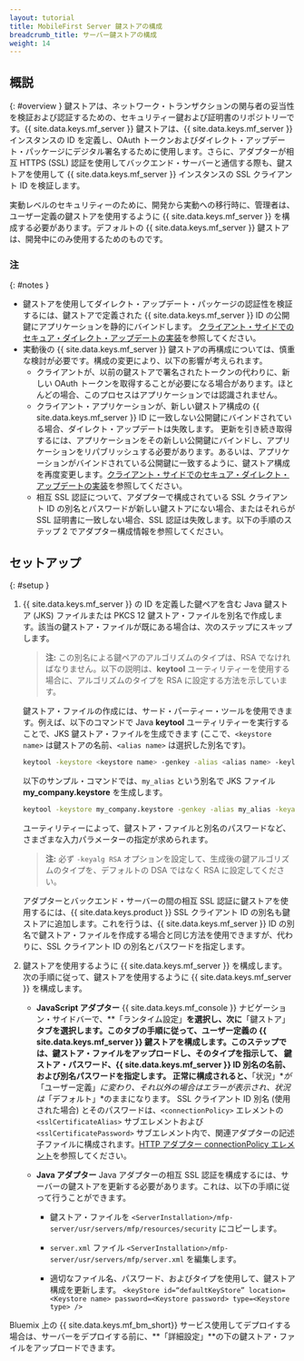 ```yaml
---
layout: tutorial
title: MobileFirst Server 鍵ストアの構成
breadcrumb_title: サーバー鍵ストアの構成
weight: 14
---
```

<!-- NLS_CHARSET=UTF-8 -->
## 概説
{: #overview }
鍵ストアは、ネットワーク・トランザクションの関与者の妥当性を検証および認証するための、セキュリティー鍵および証明書のリポジトリーです。{{ site.data.keys.mf_server }} 鍵ストアは、{{ site.data.keys.mf_server }} インスタンスの ID を定義し、OAuth トークンおよびダイレクト・アップデート・パッケージにデジタル署名するために使用します。さらに、アダプターが相互 HTTPS (SSL) 認証を使用してバックエンド・サーバーと通信する際も、鍵ストアを使用して {{ site.data.keys.mf_server }} インスタンスの SSL クライアント ID を検証します。

実動レベルのセキュリティーのために、開発から実動への移行時に、管理者は、ユーザー定義の鍵ストアを使用するように {{ site.data.keys.mf_server }} を構成する必要があります。デフォルトの {{ site.data.keys.mf_server }} 鍵ストアは、開発中にのみ使用するためのものです。

### 注
{: #notes }
* 鍵ストアを使用してダイレクト・アップデート・パッケージの認証性を検証するには、鍵ストアで定義された {{ site.data.keys.mf_server }} ID の公開鍵にアプリケーションを静的にバインドします。 [クライアント・サイドでのセキュア・ダイレクト・アップデートの実装](../../application-development/direct-update)を参照してください。
* 実動後の {{ site.data.keys.mf_server }} 鍵ストアの再構成については、慎重な検討が必要です。構成の変更により、以下の影響が考えられます。
    * クライアントが、以前の鍵ストアで署名されたトークンの代わりに、新しい OAuth トークンを取得することが必要になる場合があります。ほとんどの場合、このプロセスはアプリケーションでは認識されません。
    * クライアント・アプリケーションが、新しい鍵ストア構成の {{ site.data.keys.mf_server }} ID に一致しない公開鍵にバインドされている場合、ダイレクト・アップデートは失敗します。 更新を引き続き取得するには、アプリケーションをその新しい公開鍵にバインドし、アプリケーションをリパブリッシュする必要があります。あるいは、アプリケーションがバインドされている公開鍵に一致するように、鍵ストア構成を再度変更します。[クライアント・サイドでのセキュア・ダイレクト・アップデートの実装](../../application-development/direct-update)を参照してください。
    *  相互 SSL 認証について、アダプターで構成されている SSL クライアント ID の別名とパスワードが新しい鍵ストアにない場合、またはそれらが SSL 証明書に一致しない場合、SSL 認証は失敗します。以下の手順のステップ 2 でアダプター構成情報を参照してください。

## セットアップ
{: #setup }
1. {{ site.data.keys.mf_server }} の ID を定義した鍵ペアを含む Java 鍵ストア (JKS) ファイルまたは PKCS 12 鍵ストア・ファイルを別名で作成します。該当の鍵ストア・ファイルが既にある場合は、次のステップにスキップします。

   > **注:** この別名による鍵ペアのアルゴリズムのタイプは、RSA でなければなりません。以下の説明は、**keytool** ユーティリティーを使用する場合に、アルゴリズムのタイプを RSA に設定する方法を示しています。

   鍵ストア・ファイルの作成には、サード・パーティー・ツールを使用できます。例えば、以下のコマンドで Java **keytool** ユーティリティーを実行することで、JKS 鍵ストア・ファイルを生成できます (ここで、`<keystore name>` は鍵ストアの名前、`<alias name>` は選択した別名です)。

   ```bash
   keytool -keystore <keystore name> -genkey -alias <alias name> -keylag RSA
   ```

   以下のサンプル・コマンドでは、`my_alias` という別名で JKS ファイル **my_company.keystore** を生成します。

   ```bash
   keytool -keystore my_company.keystore -genkey -alias my_alias -keyalg RSA
   ```

   ユーティリティーによって、鍵ストア・ファイルと別名のパスワードなど、さまざまな入力パラメーターの指定が求められます。

   > **注:** 必ず `-keyalg RSA` オプションを設定して、生成後の鍵アルゴリズムのタイプを、デフォルトの DSA ではなく RSA に設定してください。

   アダプターとバックエンド・サーバーの間の相互 SSL 認証に鍵ストアを使用するには、{{ site.data.keys.product }} SSL クライアント ID の別名も鍵ストアに追加します。これを行うは、{{ site.data.keys.mf_server }} ID の別名で鍵ストア・ファイルを作成する場合と同じ方法を使用できますが、代わりに、SSL クライアント ID の別名とパスワードを指定します。

2. 鍵ストアを使用するように {{ site.data.keys.mf_server }} を構成します。
   次の手順に従って、鍵ストアを使用するように {{ site.data.keys.mf_server }} を構成します。

      * **JavaScript アダプター**
        {{ site.data.keys.mf_console }} ナビゲーション・サイドバーで、**「ランタイム設定」**を選択し、次に**「鍵ストア」**タブを選択します。このタブの手順に従って、ユーザー定義の {{ site.data.keys.mf_server }} 鍵ストアを構成します。このステップでは、鍵ストア・ファイルをアップロードし、そのタイプを指示して、 鍵ストア・パスワード、{{ site.data.keys.mf_server }} ID 別名の名前、および別名パスワードを指定します。
        正常に構成されると、**「状況」**が*「ユーザー定義」*に変わり、それ以外の場合はエラーが表示され、状況は*「デフォルト」*のままになります。
        SSL クライアント ID 別名 (使用された場合) とそのパスワードは、`<connectionPolicy>` エレメントの `<sslCertificateAlias>` サブエレメントおよび `<sslCertificatePassword>` サブエレメント内で、関連アダプターの記述子ファイルに構成されます。[HTTP アダプター connectionPolicy エレメント](../../adapters/javascript-adapters/js-http-adapter/#the-xml-file)を参照してください。

      * **Java アダプター**
        Java アダプターの相互 SSL 認証を構成するには、サーバーの鍵ストアを更新する必要があります。これは、以下の手順に従って行うことができます。

        * 鍵ストア・ファイルを `<ServerInstallation>/mfp-server/usr/servers/mfp/resources/security` にコピーします。

        * `server.xml` ファイル `<ServerInstallation>/mfp-server/usr/servers/mfp/server.xml` を編集します。

        * 適切なファイル名、パスワード、およびタイプを使用して、鍵ストア構成を更新します。
        `<keyStore id=“defaultKeyStore” location=<Keystore name> password=<Keystore password> type=<Keystore type> />`

Bluemix 上の {{ site.data.keys.mf_bm_short}} サービス使用してデプロイする場合は、サーバーをデプロイする前に、**「詳細設定」**の下の鍵ストア・ファイルをアップロードできます。
